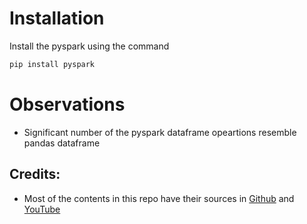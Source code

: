
# Installation
Install the pyspark using the command
```bash
pip install pyspark
```

# Observations
- Significant number of the pyspark dataframe opeartions resemble pandas dataframe

## Credits:
- Most of the contents in this repo have their sources in [Github](https://github.com/sandeep2995/pyspark_practice) and [YouTube](https://www.youtube.com/watch?v=_C8kWso4ne4)

